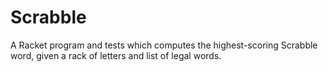 # Scrabble
A Racket program and tests which computes the highest-scoring Scrabble word, given a rack of letters and list of legal words.
